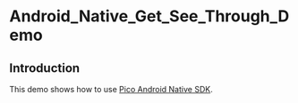 # Android_Native_Get_See_Through_Demo

## Introduction

This demo shows how to use [Pico Android Native SDK](https://developer.pico-interactive.com/sdk/index?id=6).